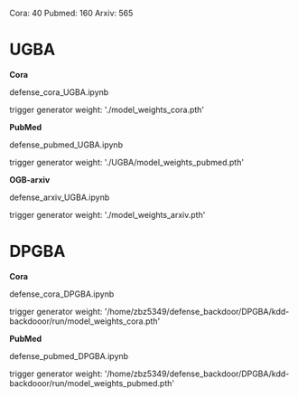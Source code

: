 Cora: 40
Pubmed: 160
Arxiv: 565


# UGBA

**Cora**

defense_cora_UGBA.ipynb

trigger generator weight: './model_weights_cora.pth'

**PubMed**

defense_pubmed_UGBA.ipynb

trigger generator weight: './UGBA/model_weights_pubmed.pth'

**OGB-arxiv**

defense_arxiv_UGBA.ipynb

trigger generator weight: './model_weights_arxiv.pth'






# DPGBA

**Cora**

defense_cora_DPGBA.ipynb

trigger generator weight: '/home/zbz5349/defense_backdoor/DPGBA/kdd-backdooor/run/model_weights_cora.pth'


**PubMed**

defense_pubmed_DPGBA.ipynb

trigger generator weight: '/home/zbz5349/defense_backdoor/DPGBA/kdd-backdooor/run/model_weights_pubmed.pth'

